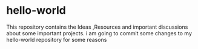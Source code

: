 # hello-world
This repository contains the  Ideas ,Resources and important discussions about some important projects.
i am going to commit some changes to my hello-world repository for some reasons
